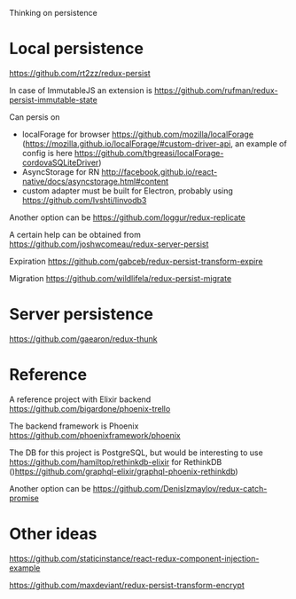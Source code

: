 Thinking on persistence

# Local persistence

https://github.com/rt2zz/redux-persist

In case of ImmutableJS an extension is https://github.com/rufman/redux-persist-immutable-state

Can persis on 
- localForage for browser https://github.com/mozilla/localForage (https://mozilla.github.io/localForage/#custom-driver-api, an example of config is here https://github.com/thgreasi/localForage-cordovaSQLiteDriver)
- AsyncStorage for RN http://facebook.github.io/react-native/docs/asyncstorage.html#content
- custom adapter must be built for Electron, probably using https://github.com/Ivshti/linvodb3

Another option can be https://github.com/loggur/redux-replicate

A certain help can be obtained from https://github.com/joshwcomeau/redux-server-persist

Expiration https://github.com/gabceb/redux-persist-transform-expire

Migration https://github.com/wildlifela/redux-persist-migrate


# Server persistence

https://github.com/gaearon/redux-thunk

# Reference

A reference project with Elixir backend https://github.com/bigardone/phoenix-trello

The backend framework is Phoenix https://github.com/phoenixframework/phoenix

The DB for this project is PostgreSQL, but would be interesting to use https://github.com/hamiltop/rethinkdb-elixir for RethinkDB ()https://github.com/graphql-elixir/graphql-phoenix-rethinkdb)

Another option can be https://github.com/DenisIzmaylov/redux-catch-promise

# Other ideas

https://github.com/staticinstance/react-redux-component-injection-example

https://github.com/maxdeviant/redux-persist-transform-encrypt
